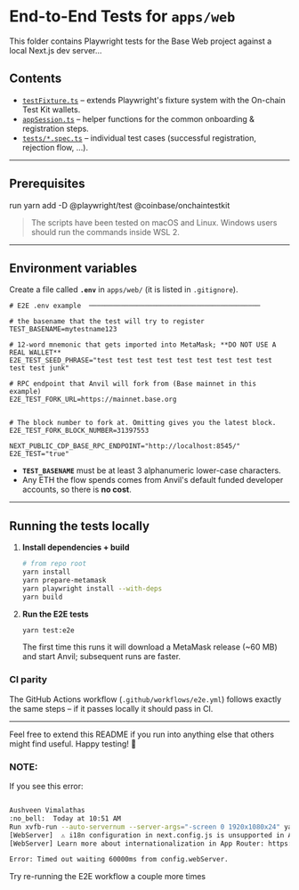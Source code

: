 # End-to-End Tests for `apps/web`


This folder contains Playwright tests for the Base Web project against a local Next.js dev server...

## Contents

- [`testFixture.ts`](./testFixture.ts) – extends Playwright's fixture system with the On-chain Test Kit wallets.
- [`appSession.ts`](./appSession.ts) – helper functions for the common onboarding & registration steps.
- [`tests/*.spec.ts`](./tests) – individual test cases (successful registration, rejection flow, …).

---

## Prerequisites

run yarn add -D @playwright/test @coinbase/onchaintestkit

> The scripts have been tested on macOS and Linux. Windows users should run the commands inside WSL 2.

---

## Environment variables

Create a file called **`.env`** in `apps/web/` (it is listed in `.gitignore`).

```dotenv
# E2E .env example  ───────────────────────────────────────────

# the basename that the test will try to register
TEST_BASENAME=mytestname123

# 12-word mnemonic that gets imported into MetaMask; **DO NOT USE A REAL WALLET**
E2E_TEST_SEED_PHRASE="test test test test test test test test test test test junk"

# RPC endpoint that Anvil will fork from (Base mainnet in this example)
E2E_TEST_FORK_URL=https://mainnet.base.org


# The block number to fork at. Omitting gives you the latest block.
E2E_TEST_FORK_BLOCK_NUMBER=31397553

NEXT_PUBLIC_CDP_BASE_RPC_ENDPOINT="http://localhost:8545/"
E2E_TEST="true"
```

- **`TEST_BASENAME`** must be at least 3 alphanumeric lower-case characters.
- Any ETH the flow spends comes from Anvil's default funded developer accounts, so there is **no cost**.

---

## Running the tests locally

1. **Install dependencies + build**

   ```bash
   # from repo root
   yarn install
   yarn prepare-metamask
   yarn playwright install --with-deps
   yarn build
   ```

2. **Run the E2E tests**

   ```bash
   yarn test:e2e
   ```

   The first time this runs it will download a MetaMask release (~60 MB) and start Anvil; subsequent runs are faster.

### CI parity

The GitHub Actions workflow (`.github/workflows/e2e.yml`) follows exactly the same steps – if it passes locally it should pass in CI.

---

Feel free to extend this README if you run into anything else that others might find useful. Happy testing! 🎉

### NOTE:

If you see this error:

```bash

Aushveen Vimalathas
:no_bell:  Today at 10:51 AM
Run xvfb-run --auto-servernum --server-args="-screen 0 1920x1080x24" yarn test:e2e
[WebServer]  ⚠ i18n configuration in next.config.js is unsupported in App Router.
[WebServer] Learn more about internationalization in App Router: https://nextjs.org/docs/app/building-your-application/routing/internationalization

Error: Timed out waiting 60000ms from config.webServer.
```

Try re-running the E2E workflow a couple more times
